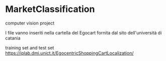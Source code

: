 # MarketClassification
computer vision project


I file vanno inseriti nella cartella del Egocart fornita dal sito dell'università di catania

training set and test set
https://iplab.dmi.unict.it/EgocentricShoppingCartLocalization/
